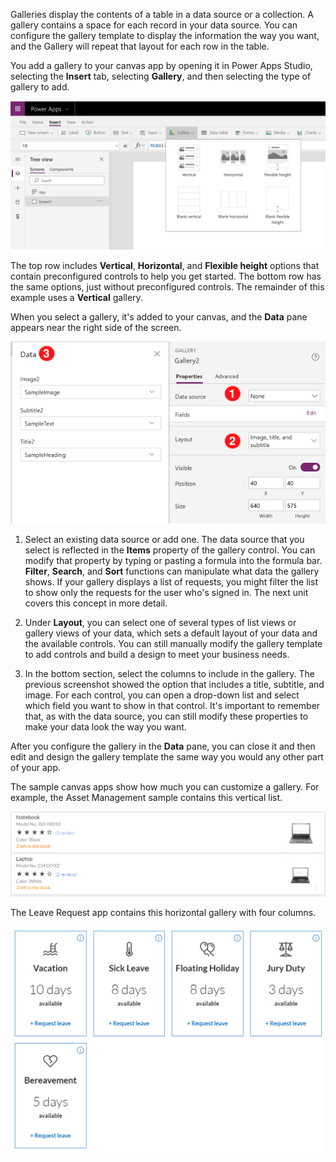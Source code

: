 Galleries display the contents of a table in a data source or a
collection. A gallery contains a space for each record in your data
source. You can configure the gallery template to display the
information the way you want, and the Gallery will repeat that layout
for each row in the table.

You add a gallery to your canvas app by opening it in Power Apps Studio,
selecting the **Insert** tab, selecting **Gallery**, and then selecting
the type of gallery to add.

![Screenshot of inserting from the Gallery menu.](../media/gallery.png)

The top row includes **Vertical**, **Horizontal**, and **Flexible
height** options that contain preconfigured controls to help you get
started. The bottom row has the same options, just without preconfigured
controls. The remainder of this example uses a **Vertical** gallery.

When you select a gallery, it's added to your canvas, and the **Data**
pane appears near the right side of the screen.

![Screenshot of adding a data source to a gallery.](../media/add-data-source-to-a-gallery.png)

1.  Select an existing data source or add one. The data source that you
    select is reflected in the **Items** property of the gallery
    control. You can modify that property by typing or pasting a formula
    into the formula bar. **Filter**, **Search**, and **Sort** functions
    can manipulate what data the gallery shows. If your gallery displays
    a list of requests, you might filter the list to show only the
    requests for the user who's signed in. The next unit covers this
    concept in more detail.

2.  Under **Layout**, you can select one of several types of list views
    or gallery views of your data, which sets a default layout of your
    data and the available controls. You can still manually modify the
    gallery template to add controls and build a design to meet your
    business needs.

3.  In the bottom section, select the columns to include in the gallery.
    The previous screenshot showed the option that includes a title,
    subtitle, and image. For each control, you can open a drop-down
    list and select which field you want to show in that control. It's
    important to remember that, as with the data source, you can still
    modify these properties to make your data look the way you want.

After you configure the gallery in the **Data** pane, you can close it
and then edit and design the gallery template the same way you would any
other part of your app.

The sample canvas apps show how much you can customize a gallery. For
example, the Asset Management sample contains this vertical list.

![Screenshot of what a vertical list looks like in a custom gallery.](../media/vertical-list.png)

The Leave Request app contains this horizontal gallery with four
columns.

![Screenshot of a custom vertical horizontal gallery with four columns.](../media/vertical-four-column.png)

